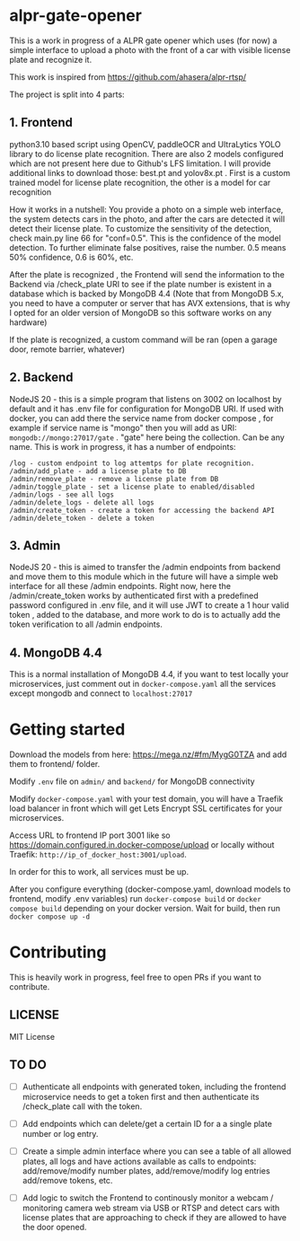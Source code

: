 # alpr-gate-opener

This is a work in progress of a ALPR gate opener which uses (for now) a simple interface to upload a photo with the front of a car with visible license plate and recognize it.

This work is inspired from https://github.com/ahasera/alpr-rtsp/

The project is split into 4 parts:

## 1. Frontend
python3.10 based script using OpenCV, paddleOCR and UltraLytics YOLO library to do license plate recognition. There are also 2 models configured which are not present here due to Github's LFS limitation. I will provide additional links to download those: best.pt and yolov8x.pt . First is a custom trained model for license plate recognition, the other is a model for car recognition

How it works in a nutshell: You provide a photo on a simple web interface, the system detects cars in the photo, and after the cars are detected it will detect their license plate. 
To customize the sensitivity of the detection, check main.py line 66 for "conf=0.5". This is the confidence of the model detection. To further eliminate false positives, raise the number. 0.5 means 50% confidence, 0.6 is 60%, etc.

After the plate is recognized , the Frontend will send the information to the Backend via /check_plate URI to see if the plate number is existent in a database which is backed by MongoDB 4.4 (Note that from MongoDB 5.x, you need to have a computer or server
that has AVX extensions, that is why I opted for an older version of MongoDB so this software works on any hardware)

If the plate is recognized, a custom command will be ran (open a garage door, remote barrier, whatever)


## 2. Backend 
NodeJS 20 - this is a simple program that listens on 3002 on localhost by default and it has .env file for configuration for MongoDB URI. If used with docker, you can add there the service name from docker compose , for example if service name is "mongo" then you will add as URI: `mongodb://mongo:27017/gate` . "gate" here being the collection. Can be any name.
This is work in progress, it has a number of endpoints:

```/check_plate - verifies in mongo if the plate number is existent, and enabled: true. (can be existent or disabled)
/log - custom endpoint to log attemtps for plate recognition.
/admin/add_plate - add a license plate to DB 
/admin/remove_plate - remove a license plate from DB
/admin/toggle_plate - set a license plate to enabled/disabled
/admin/logs - see all logs
/admin/delete_logs - delete all logs
/admin/create_token - create a token for accessing the backend API
/admin/delete_token - delete a token
```

## 3. Admin 
NodeJS 20  - this is aimed to transfer the /admin endpoints from backend and move them to this module which in the future will have a simple web interface for all these /admin endpoints. Right now, here the /admin/create_token works by authenticated first with a predefined password configured in .env file, and it will use JWT to create a 1 hour valid token , added to the database, and more work to do is to actually add the token verification to all /admin endpoints.

## 4. MongoDB 4.4
This is a normal installation of MongoDB 4.4, if you want to test locally your microservices, just comment out in `docker-compose.yaml` all the services except mongodb and connect to `localhost:27017` 

# Getting started

Download the models from here: https://mega.nz/#fm/MygG0TZA and add them to frontend/ folder.

Modify `.env` file on `admin/` and `backend/` for MongoDB connectivity

Modify `docker-compose.yaml` with your test domain, you will have a Traefik load balancer in front which will get Lets Encrypt SSL certificates for your microservices.

Access URL to frontend IP port 3001 like so https://domain.configured.in.docker-compose/upload or locally without Traefik: `http://ip_of_docker_host:3001/upload`.

In order for this to work, all services must be up.

After you configure everything (docker-compose.yaml, download models to frontend, modify .env variables) run `docker-compose build` or `docker compose build` depending on your docker version. Wait for build, then run `docker compose up -d`

# Contributing

This is heavily work in progress, feel free to open PRs if you want to contribute.


## LICENSE
MIT License

## TO DO

- [ ]  Authenticate all endpoints with generated token, including the frontend microservice needs to get a token first and then authenticate its /check_plate call with the token.
- [ ]  Add endpoints which can delete/get a certain ID for a a single plate number or log entry.
- [ ]  Create a simple admin interface where you can see a table of all allowed plates, all logs and have actions available as calls to endpoints: add/remove/modify number plates, add/remove/modify log entries add/remove tokens, etc.
- [ ]  Add logic to switch the Frontend to continously monitor a webcam / monitoring camera web stream via USB or RTSP and detect cars with license plates that are approaching to check if they are allowed to have the door opened.

